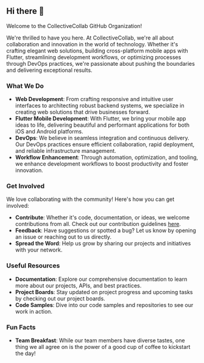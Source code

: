 ## Hi there 👋

Welcome to the CollectiveCollab GitHub Organization!

We're thrilled to have you here. At CollectiveCollab, we're all about collaboration and innovation in the world of technology. Whether it's crafting elegant web solutions, building cross-platform mobile apps with Flutter, streamlining development workflows, or optimizing processes through DevOps practices, we're passionate about pushing the boundaries and delivering exceptional results.

### What We Do

- **Web Development**: From crafting responsive and intuitive user interfaces to architecting robust backend systems, we specialize in creating web solutions that drive businesses forward.
- **Flutter Mobile Development**: With Flutter, we bring your mobile app ideas to life, delivering beautiful and performant applications for both iOS and Android platforms.
- **DevOps**: We believe in seamless integration and continuous delivery. Our DevOps practices ensure efficient collaboration, rapid deployment, and reliable infrastructure management.
- **Workflow Enhancement**: Through automation, optimization, and tooling, we enhance development workflows to boost productivity and foster innovation.

### Get Involved

We love collaborating with the community! Here's how you can get involved:

- **Contribute**: Whether it's code, documentation, or ideas, we welcome contributions from all. Check out our contribution guidelines [here](CONTRIBUTING.md).
- **Feedback**: Have suggestions or spotted a bug? Let us know by opening an issue or reaching out to us directly.
- **Spread the Word**: Help us grow by sharing our projects and initiatives with your network.

### Useful Resources

- **Documentation**: Explore our comprehensive documentation to learn more about our projects, APIs, and best practices.
- **Project Boards**: Stay updated on project progress and upcoming tasks by checking out our project boards.
- **Code Samples**: Dive into our code samples and repositories to see our work in action.

### Fun Facts

- **Team Breakfast**: While our team members have diverse tastes, one thing we all agree on is the power of a good cup of coffee to kickstart the day!

<!-- Remember, you can do mighty things with the power of [Markdown](https://docs.github.com/github/writing-on-github/getting-started-with-writing-and-formatting-on-github/basic-writing-and-formatting-syntax). -->
